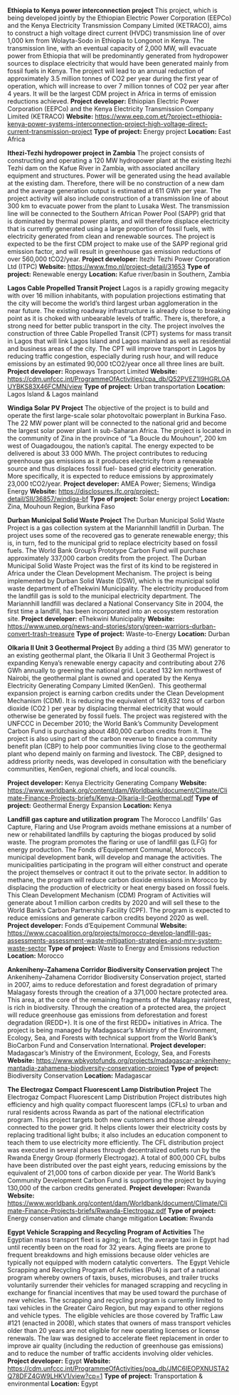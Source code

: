 **Ethiopia to Kenya power interconnection project**
This project, which is being developed jointly by the Ethiopian Electric Power Corporation (EEPCo) and the Kenya Electricity Transmission Company Limited (KETRACO), aims to construct a high voltage direct current (HVDC) transmission line of over 1,000 km from Wolayta-Sodo in Ethiopia to Longonot in Kenya. The transmission line, with an eventual capacity of 2,000 MW, will evacuate power from Ethiopia that will be predominantly generated from hydropower sources to displace electricity that would have been generated mainly from fossil fuels in Kenya. The project will lead to an annual reduction of approximately 3.5 million tonnes of CO2 per year during the first year of operation, which will increase to over 7 million tonnes of CO2 per year after 4 years. It will be the largest CDM project in Africa in terms of emission reductions achieved.
**Project developer:** Ethiopian Electric Power Corporation (EEPCo) and the Kenya Electricity Transmission Company Limited (KETRACO)
**Website:** https://www.eep.com.et/?project=ethiopia-kenya-power-systems-interconnection-project-high-voltage-direct-current-transmission-project
**Type of project:** Energy project
**Location:** East Africa

**Ithezi-Tezhi hydropower project in Zambia**
The project consists of constructing and operating a 120 MW hydropower plant at the existing Itezhi Tezhi dam on the Kafue River in Zambia, with associated ancillary equipment and structures. Power will be generated using the head available at the existing dam. Therefore, there will be no construction of a new dam and the average generation output is estimated at 611 GWh per year. The project activity will also include construction of a transmission line of about 300 km to evacuate power from the plant to Lusaka West. 
The transmission line will be connected to the Southern African Power Pool (SAPP) grid that is dominated by thermal power plants, and will therefore displace electricity that is currently generated using a large proportion of fossil fuels, with electricity generated from clean and renewable sources. The project is expected to be the first CDM project to make use of the SAPP regional grid emission factor, and will result in greenhouse gas emission reductions of over 560,000 tCO2/year.
**Project developer:** Itezhi Tezhi Power Corporation Ltd (ITPC)
**Website:** https://www.fmo.nl/project-detail/31653
**Type of project:** Renewable energy
**Location:** Kafue river/basin in Southern, Zambia

**Lagos Cable Propelled Transit Project**
Lagos is a rapidly growing megacity with over 16 million inhabitants, with population projections estimating that the city will become the world’s third largest urban agglomeration in the near future. The existing roadway infrastructure is already close to breaking point as it is choked with unbearable levels of traffic. There is, therefore, a strong need for better public transport in the city. The project involves the construction of three Cable Propelled Transit (CPT) systems for mass transit in Lagos that will link Lagos Island and Lagos mainland as well as residential and business areas of the city. The CPT will improve transport in Lagos by reducing traffic congestion, especially during rush hour, and will reduce emissions by an estimated 90,000 tCO2/year once all three lines are built.
**Project developer:** Ropeways Transport Limited
**Website:** https://cdm.unfccc.int/ProgrammeOfActivities/cpa_db/Q52PVEZ1I9HGRLOAUYBKS83X46FCMN/view
**Type of project:** Urban transportation
**Location:** Lagos Island & Lagos mainland

**Windiga Solar PV Project**
The objective of the project is to build and operate the first large-scale solar photovoltaic powerplant in Burkina Faso. The 22 MW power plant will be connected to the national grid and become the largest solar power plant in sub-Saharan Africa. The project is located in the community of Zina in the province of “La Boucle du Mouhoun”, 200 km west of Ouagadougou, the nation’s capital. The energy expected to be delivered is about 33 000 MWh. The project contributes to reducing greenhouse gas emissions as it produces electricity from a renewable source and thus displaces fossil fuel- based grid electricity generation. More specifically, it is expected to reduce emissions by approximately 23,000 tCO2/year.
**Project developer:** AMEA Power; Siemens; Windiga Energy
**Website:** https://disclosures.ifc.org/project-detail/SII/36857/windiga-bf
**Type of project:** Solar energy project
**Location:** Zina, Mouhoun Region, Burkina Faso



**Durban Municipal Solid Waste Project**
The Durban Municipal Solid Waste Project is a gas collection system at the Mariannhill landfill in Durban. The project uses some of the recovered gas to generate renewable energy; this is, in turn, fed to the municipal grid to replace electricity based on fossil fuels. The World Bank Group’s Prototype Carbon Fund will purchase approximately 337,000 carbon credits from the project.
The Durban Municipal Solid Waste Project was the first of its kind to be registered in Africa under the Clean Development Mechanism. The project is being implemented by Durban Solid Waste (DSW), which is the municipal solid waste department of eThekwini Municipality. The electricity produced from the landfill gas is sold to the municipal electricity department. The Mariannhill landfill was declared a National Conservancy Site in 2004, the first time a landfill, has been incorporated into an ecosystem restoration site.
**Project developer:** eThekwini Municipality
**Website:** https://www.unep.org/news-and-stories/story/green-warriors-durban-convert-trash-treasure
**Type of project:** Waste-to-Energy
**Location:** Durban

**Olkaria II Unit 3 Geothermal Project**
By adding a third (35 MW) generator to an existing geothermal plant, the Olkaria II Unit 3 Geothermal Project is expanding Kenya’s renewable energy capacity and contributing about 276 GWh annually to greening the national grid. Located 132 km northwest of Nairobi, the geothermal plant is owned and operated by the Kenya Electricity Generating Company Limited (KenGen). 
This geothermal expansion project is earning carbon credits under the Clean Development Mechanism (CDM). It is reducing the equivalent of 149,632 tons of carbon dioxide (CO2 ) per year by displacing thermal electricity that would otherwise be generated by fossil fuels. The project was registered with the UNFCCC in December 2010; the World Bank’s Community Development Carbon Fund is purchasing about 480,000 carbon credits from it.
The project is also using part of the carbon revenue to finance a community benefit plan (CBP) to help poor communities living close to the geothermal plant who depend mainly on farming and livestock. The CBP, designed to address priority needs, was developed in consultation with the beneficiary communities, KenGen, regional chiefs, and local councils.

**Project developer:** Kenya Electricity Generating Company
**Website:** https://www.worldbank.org/content/dam/Worldbank/document/Climate/Climate-Finance-Projects-briefs/Kenya-Olkaria-II-Geothermal.pdf
**Type of project:** Geothermal Energy Expansion 
**Location:** Kenya


**Landfill gas capture and utilization program**
The Morocco Landfills’ Gas Capture, Flaring and Use Program avoids methane emissions at a number of new or rehabilitated landfills by capturing the biogas produced by solid waste. The program promotes the flaring or use of landfill gas (LFG) for energy production.
The Fonds d’Equipement Communal, Morocco’s municipal development bank, will develop and manage the activities. The municipalities participating in the program will either construct and operate the project themselves or contract it out to the private sector.
In addition to methane, the program will reduce carbon dioxide emissions in Morocco by displacing the production of electricity or heat energy based on fossil fuels.
This Clean Development Mechanism (CDM) Program of Activities will generate about 1 million carbon credits by 2020 and will sell these to the World Bank’s Carbon Partnership Facility (CPF). The program is expected to reduce emissions and generate carbon credits beyond 2020 as well.
**Project developer:** Fonds d’Equipement Communal
**Website:** https://www.ccacoalition.org/projects/morocco-develop-landfill-gas-assessments-assessment-waste-mitigation-strategies-and-mrv-system-waste-sector
**Type of project:** Waste to Energy and Emissions reduction
**Location:** Morocco



**Ankeniheny–Zahamena Corridor Biodiversity Conservation project**
The Ankeniheny–Zahamena Corridor Biodiversity Conservation project, started in 2007, aims to reduce deforestation and forest degradation of primary Malagasy forests through the creation of a 371,000 hectare protected area. This area, at the core of the remaining fragments of the Malagasy rainforest, is rich in biodiversity.
Through the creation of a protected area, the project will reduce greenhouse gas emissions from deforestation and forest degradation (REDD+). It is one of the first REDD+ initiatives in Africa. The project is being managed by Madagascar’s Ministry of the Environment, Ecology, Sea, and Forests with technical support from the World Bank’s BioCarbon Fund and Conservation International.
**Project developer:**  Madagascar’s Ministry of the Environment, Ecology, Sea, and Forests
**Website:** https://www.wbkyotofunds.org/projects/madagascar-ankeniheny-mantadia-zahamena-biodiversity-conservation-project
**Type of project:** Biodiversity Conservation
**Location:** Madagascar

**The Electrogaz Compact Fluorescent Lamp Distribution Project**
The Electrogaz Compact Fluorescent Lamp Distribution Project distributes high efficiency and high quality compact fluorescent lamps (CFLs) to urban and rural residents across Rwanda as part of the national electrification program.
This project targets both new customers and those already connected to the power grid. It helps clients lower their electricity costs by replacing traditional light bulbs; it also includes an education component to teach them to use electricity more efficiently.
The CFL distribution project was executed in several phases through decentralized outlets run by the Rwanda Energy Group (formerly Electrogaz). A total of 800,000 CFL bulbs have been distributed over the past eight years, reducing emissions by the equivalent of 21,000 tons of carbon dioxide per year. The World Bank’s Community Development Carbon Fund is supporting the project by buying 130,000 of the carbon credits generated.
**Project developer:** Rwanda
**Website:** https://www.worldbank.org/content/dam/Worldbank/document/Climate/Climate-Finance-Projects-briefs/Rwanda-Electrogaz.pdf
**Type of project:** Energy conservation and climate change mitigation
**Location:** Rwanda

**Egypt Vehicle Scrapping and Recycling Program of Activities**
The Egyptian mass transport fleet is aging; in fact, the average taxi in Egypt had until recently been on the road for 32 years. Aging fleets are prone to frequent breakdowns and high emissions because older vehicles are typically not equipped with modern catalytic converters. 
The Egypt Vehicle Scrapping and Recycling Program of Activities (PoA) is part of a national program whereby owners of taxis, buses, microbuses, and trailer trucks voluntarily surrender their vehicles for managed scrapping and recycling in exchange for financial incentives that may be used toward the purchase of new vehicles. The scrapping and recycling program is currently limited to taxi vehicles in the Greater Cairo Region, but may expand to other regions and vehicle types. 
The eligible vehicles are those covered by Traffic Law #121 (enacted in 2008), which states that owners of mass transport vehicles older than 20 years are not eligible for new operating licenses or license renewals. The law was designed to accelerate fleet replacement in order to improve air quality (including the reduction of greenhouse gas emissions) and to reduce the number of traffic accidents involving older vehicles.
**Project developer:** Egypt
**Website:** https://cdm.unfccc.int/ProgrammeOfActivities/poa_db/JMC6IEOPXNUSTA2Q78DFZ4GW9LHKV1/view?cp=1
**Type of project:** Transportation & environmental
**Location:** Egypt
